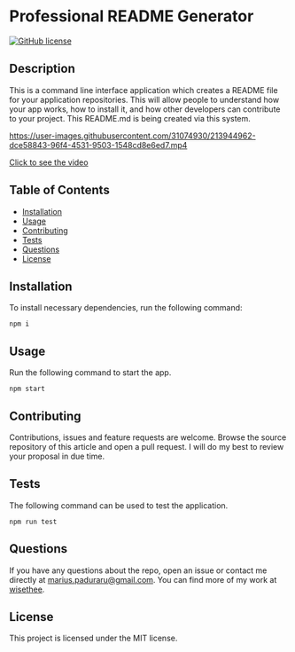 
# Professional README Generator
[![GitHub license](https://img.shields.io/github/license/Naereen/StrapDown.js.svg)](LICENSE)

## Description
This is a command line interface application which creates a README file for your application repositories. This will allow people to understand how your app works, how to install it, and how other developers can contribute to your project. This README.md is being created via this system.


https://user-images.githubusercontent.com/31074930/213944962-dce58843-96f4-4531-9503-1548cd8e6ed7.mp4

[Click to see the video](https://user-images.githubusercontent.com/31074930/213944962-dce58843-96f4-4531-9503-1548cd8e6ed7.mp4?raw=true)

## Table of Contents
* [Installation](#installation)
* [Usage](#usage)
* [Contributing](#contributing)
* [Tests](#tests)
* [Questions](#questions)
* [License](#license)
## Installation
To install necessary dependencies, run the following command:
```
npm i
```
## Usage
Run the following command to start the app.
```
npm start
```
## Contributing
Contributions, issues and feature requests are welcome.  Browse the source repository of this article and open a pull request. I will do my best to review your proposal in due time.
## Tests
The following command can be used to test the application.
```
npm run test
```
## Questions
If you have any questions about the repo, open an issue or contact me directly at marius.paduraru@gmail.com. You can find more of my work at [wisethee](https://github.com/wisethee).
## License
This project is licensed under the MIT license.
